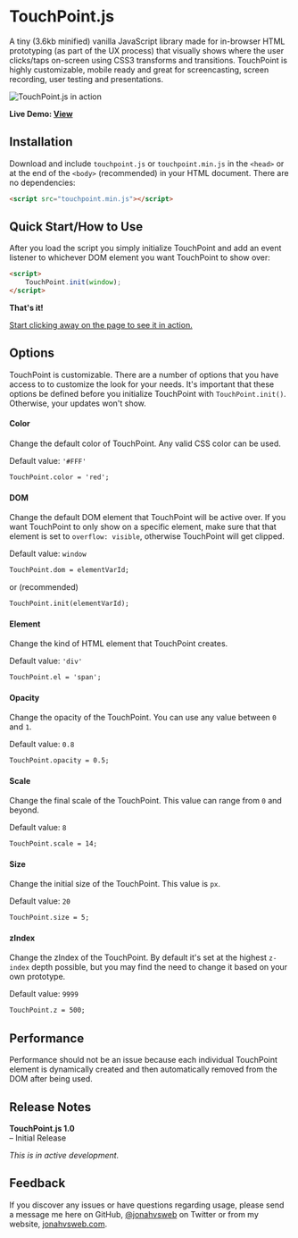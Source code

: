 # TouchPoint.js

A tiny (3.6kb minified) vanilla JavaScript library made for in-browser HTML prototyping (as part of the UX process) that visually shows where the user clicks/taps on-screen using CSS3 transforms and transitions. TouchPoint is highly customizable, mobile ready and great for screencasting, screen recording, user testing and presentations.

![TouchPoint.js in action](http://jonahvsweb.com/in-the-lab/lib/touchpoint-js/touchpoint-js.gif "TouchPoint.js in action")

**Live Demo: [View](http://jonahvsweb.com/in-the-lab/lib/touchpoint-js/demo.html)**

## Installation
Download and include `touchpoint.js` or `touchpoint.min.js` in the `<head>` or at the end of the `<body>` (recommended) in your HTML document. There are no dependencies:

```html
<script src="touchpoint.min.js"></script>
```

## Quick Start/How to Use
After you load the script you simply initialize TouchPoint and add an event listener to whichever DOM element you want TouchPoint to show over: 

```html
<script>
	TouchPoint.init(window);
</script>
```

**That's it!**

[Start clicking away on the page to see it in action.](http://jonahvsweb.com/in-the-lab/lib/touchpoint-js/)

## Options
TouchPoint is customizable. There are a number of options that you have access to to customize the look for your needs. It's important that these options be defined before you initialize TouchPoint with `TouchPoint.init()`. Otherwise, your updates won't show.

#### Color
Change the default color of TouchPoint. Any valid CSS color can be used. 

Default value: `'#FFF'`
```html
TouchPoint.color = 'red';
```

#### DOM
Change the default DOM element that TouchPoint will be active over. If you want TouchPoint to only show on a specific element, make sure that that element is set to `overflow: visible`, otherwise TouchPoint will get clipped.

Default value: `window`
```html
TouchPoint.dom = elementVarId;
```

or (recommended)

```html
TouchPoint.init(elementVarId);
```

#### Element
Change the kind of HTML element that TouchPoint creates. 

Default value: `'div'`
```html
TouchPoint.el = 'span';
```

#### Opacity
Change the opacity of the TouchPoint. You can use any value between `0` and `1`. 

Default value: `0.8`
```html
TouchPoint.opacity = 0.5;
```

#### Scale
Change the final scale of the TouchPoint. This value can range from `0` and beyond. 

Default value: `8`
```html
TouchPoint.scale = 14;
```

#### Size
Change the initial size of the TouchPoint. This value is `px`. 

Default value: `20`
```html
TouchPoint.size = 5;
```

#### zIndex
Change the zIndex of the TouchPoint. By default it's set at the highest `z-index` depth possible, but you may find the need to change it based on your own prototype. 

Default value: `9999`
```html
TouchPoint.z = 500;
```

## Performance
Performance should not be an issue because each individual TouchPoint element is dynamically created and then automatically removed from the DOM after being used.

## Release Notes
**TouchPoint.js 1.0**   
– Initial Release       

*This is in active development.*

## Feedback
If you discover any issues or have questions regarding usage, please send a message me here on GitHub, [@jonahvsweb](https://twitter.com/jonahvsweb) on Twitter or from my website, [jonahvsweb.com](http://jonahvsweb.com).
